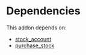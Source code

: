 # Dependencies

This addon depends on:

- [stock_account](../../odoo-bringout-oca-ocb-stock_account)
- [purchase_stock](../../odoo-bringout-oca-ocb-purchase_stock)
